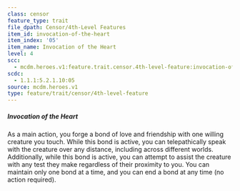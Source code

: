 ```yaml
---
class: censor
feature_type: trait
file_dpath: Censor/4th-Level Features
item_id: invocation-of-the-heart
item_index: '05'
item_name: Invocation of the Heart
level: 4
scc:
  - mcdm.heroes.v1:feature.trait.censor.4th-level-feature:invocation-of-the-heart
scdc:
  - 1.1.1:5.2.1.10:05
source: mcdm.heroes.v1
type: feature/trait/censor/4th-level-feature
---
```


##### Invocation of the Heart

As a main action, you forge a bond of love and friendship with one willing creature you touch. While this bond is active, you can telepathically speak with the creature over any distance, including across different worlds. Additionally, while this bond is active, you can attempt to assist the creature with any test they make regardless of their proximity to you. You can maintain only one bond at a time, and you can end a bond at any time (no action required).

